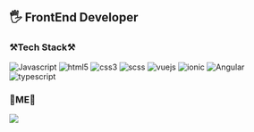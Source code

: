<h2 align=left>
    🖐 <strong>FrontEnd Developer</strong>
</h2>

<h3 align=left>
    ⚒Tech Stack⚒
</h3>

<p align=left>
    <img alt="Javascript" src="https://img.shields.io/badge/Javascript-%23323330.svg?style=float&logo=javascript&logoColor=%23F7DF1E"/></a>
    <img alt="html5" src="https://img.shields.io/badge/Html5-%23E34F26.svg?style=float&logo=html5&logoColor=white"/></a>
    <img alt="css3" src="https://img.shields.io/badge/Css3-%231572B6.svg?style=float&logo=css3&logoColor=white"/></a>
    <img alt="scss" src="https://img.shields.io/badge/Sass-CC6699.svg?style=float&logo=Sass&logoColor=white"/></a>
    <img alt="vuejs" src="https://img.shields.io/badge/Vue-%2335495e.svg?style=float&logo=vue.js&logoColor=%234FC08D"/></a>
    <img alt="ionic" src="https://img.shields.io/badge/Ionic-3880FF?style=float&logo=Ionic&logoColor=white"/>
    <img alt="Angular" src="https://img.shields.io/badge/Angular-DD0031?style=float&logo=Angular&logoColor=white"/>
    <img alt="typescript" src="https://img.shields.io/badge/Typescript-3178C6?style=float&logo=typescript&logoColor=white"/>
</p>


<h3 align=left>
    💎ME💎
</h3>
<p align=left>
    <a target="_blank" href="https://notch-hardhat-c8a.notion.site/FrontEnd-Developer-4bc5b7f2996f4cd0ac4b47288597d2d5">
        <img src="https://img.shields.io/badge/RESUME-000000?style=flat-square&logo=Notion&logoColor=white"/>
    </a>
</p>
